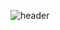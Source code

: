 ![header](https://capsule-render.vercel.app/api?type=soft&color=auto&customColorList=13&height=180&section=header&text=yesjean&fontSize=90&animation=twinkling)

<!--
**yesjean/yesjean** is a ✨ _special_ ✨ repository because its `README.md` (this file) appears on your GitHub profile.

Here are some ideas to get you started:

- 🔭 I’m currently working on ...
- 🌱 I’m currently learning ...
- 👯 I’m looking to collaborate on ...
- 🤔 I’m looking for help with ...
- 💬 Ask me about ...
- 📫 How to reach me: ...
- 😄 Pronouns: ...
- ⚡ Fun fact: ...
-->
